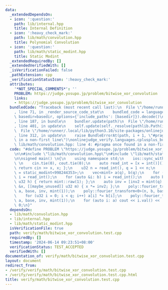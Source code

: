 ```yaml
---
data:
  _extendedDependsOn:
  - icon: ':question:'
    path: lib/internal.hpp
    title: Internal Definition
  - icon: ':heavy_check_mark:'
    path: lib/math/convolution.hpp
    title: Polynomial Convolution
  - icon: ':question:'
    path: lib/math/static_modint.hpp
    title: Static Modint
  _extendedRequiredBy: []
  _extendedVerifiedWith: []
  _isVerificationFailed: false
  _pathExtension: cpp
  _verificationStatusIcon: ':heavy_check_mark:'
  attributes:
    '*NOT_SPECIAL_COMMENTS*': ''
    PROBLEM: https://judge.yosupo.jp/problem/bitwise_xor_convolution
    links:
    - https://judge.yosupo.jp/problem/bitwise_xor_convolution
  bundledCode: "Traceback (most recent call last):\n  File \"/home/runner/.local/lib/python3.10/site-packages/onlinejudge_verify/documentation/build.py\"\
    , line 71, in _render_source_code_stat\n    bundled_code = language.bundle(stat.path,\
    \ basedir=basedir, options={'include_paths': [basedir]}).decode()\n  File \"/home/runner/.local/lib/python3.10/site-packages/onlinejudge_verify/languages/cplusplus.py\"\
    , line 187, in bundle\n    bundler.update(path)\n  File \"/home/runner/.local/lib/python3.10/site-packages/onlinejudge_verify/languages/cplusplus_bundle.py\"\
    , line 401, in update\n    self.update(self._resolve(pathlib.Path(included), included_from=path))\n\
    \  File \"/home/runner/.local/lib/python3.10/site-packages/onlinejudge_verify/languages/cplusplus_bundle.py\"\
    , line 312, in update\n    raise BundleErrorAt(path, i + 1, \"#pragma once found\
    \ in a non-first line\")\nonlinejudge_verify.languages.cplusplus_bundle.BundleErrorAt:\
    \ lib/math/convolution.hpp: line 4: #pragma once found in a non-first line\n"
  code: "#define PROBLEM \"https://judge.yosupo.jp/problem/bitwise_xor_convolution\"\
    \n\n#include \"lib/math/convolution.hpp\"\n#include \"lib/math/static_modint.hpp\"\
    \n\nsigned main() \n{\n    using namespace std;\n    ios::sync_with_stdio(false);\
    \ \n    cin.tie(0), cout.tie(0);\n    auto read_int = [x = int()]() mutable {\
    \ return cin >> x, x; };\n    u32 n = read_int(), q = 1 << n;\n    using mint\
    \ = static_modint<998244353>;\n    vec<mint> a(q), b(q);\n    for (auto &i: a)\
    \ i = read_int();\n    for (auto &i: b) i = read_int();\n    auto base = []([[maybe_unused]]\
    \ u32 h) { return mint::raw(1); };\n    auto inv = [inv2 = mint(q).inv()](mint\
    \ &x, [[maybe_unused]] u32 m) { x *= inv2; };\n    poly::fourier_transform<0>(n,\
    \ a, base, inv, mint(1));\n    poly::fourier_transform<0>(n, b, base, inv, mint(1));\n\
    \    for (u32 i = 0; i < q; i++) a[i] *= b[i];\n    poly::fourier_transform<1>(n,\
    \ a, base, inv, mint(1));\n    for (auto i: a) cout << i.val() << ' ';\n    return\
    \ 0;\n}"
  dependsOn:
  - lib/math/convolution.hpp
  - lib/internal.hpp
  - lib/math/static_modint.hpp
  isVerificationFile: true
  path: verify/math/bitwise_xor_convolution.test.cpp
  requiredBy: []
  timestamp: '2024-06-14 09:23:51+08:00'
  verificationStatus: TEST_ACCEPTED
  verifiedWith: []
documentation_of: verify/math/bitwise_xor_convolution.test.cpp
layout: document
redirect_from:
- /verify/verify/math/bitwise_xor_convolution.test.cpp
- /verify/verify/math/bitwise_xor_convolution.test.cpp.html
title: verify/math/bitwise_xor_convolution.test.cpp
---
```

